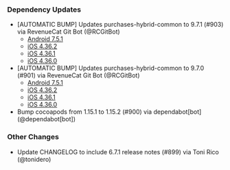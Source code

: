 ### Dependency Updates
* [AUTOMATIC BUMP] Updates purchases-hybrid-common to 9.7.1 (#903) via RevenueCat Git Bot (@RCGitBot)
  * [Android 7.5.1](https://github.com/RevenueCat/purchases-android/releases/tag/7.5.1)
  * [iOS 4.36.2](https://github.com/RevenueCat/purchases-ios/releases/tag/4.36.2)
  * [iOS 4.36.1](https://github.com/RevenueCat/purchases-ios/releases/tag/4.36.1)
  * [iOS 4.36.0](https://github.com/RevenueCat/purchases-ios/releases/tag/4.36.0)
* [AUTOMATIC BUMP] Updates purchases-hybrid-common to 9.7.0 (#901) via RevenueCat Git Bot (@RCGitBot)
  * [Android 7.5.1](https://github.com/RevenueCat/purchases-android/releases/tag/7.5.1)
  * [iOS 4.36.2](https://github.com/RevenueCat/purchases-ios/releases/tag/4.36.2)
  * [iOS 4.36.1](https://github.com/RevenueCat/purchases-ios/releases/tag/4.36.1)
  * [iOS 4.36.0](https://github.com/RevenueCat/purchases-ios/releases/tag/4.36.0)
* Bump cocoapods from 1.15.1 to 1.15.2 (#900) via dependabot[bot] (@dependabot[bot])
### Other Changes
* Update CHANGELOG to include 6.7.1 release notes (#899) via Toni Rico (@tonidero)
